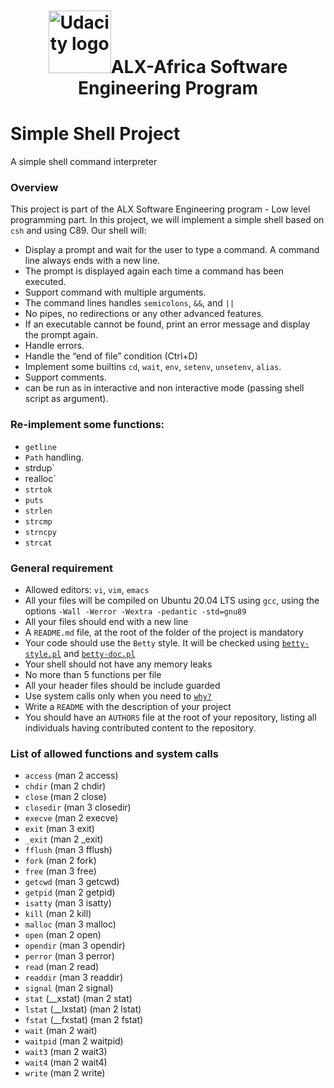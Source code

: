 
<h1  align="center"><img src="https://miro.medium.com/v2/resize:fit:2400/1*E1LonYGC5Fx4QLY4W5SaVA.jpeg" width="100" alt="Udacity logo">ALX-Africa Software Engineering Program</h1>

# Simple Shell Project
A simple shell command interpreter

### Overview

This project is part of the ALX Software Engineering program - Low level programming part.
In this project, we will implement a simple shell based on `csh` and using C89.
Our shell will:
- Display a prompt and wait for the user to type a command. A command line always ends with a new line.
- The prompt is displayed again each time a command has been executed.
- Support command with multiple arguments.
- The command lines handles `semicolons`, `&&`, and `||`
- No pipes, no redirections or any other advanced features.
- If an executable cannot be found, print an error message and display the prompt again.
- Handle errors.
- Handle the “end of file” condition (Ctrl+D)
- Implement some builtins `cd`, `wait`, `env`,  `setenv`, `unsetenv`, `alias`.
- Support comments.
- can be run as in interactive and non interactive mode (passing shell script
  as argument).

### Re-implement some functions:
- `getline`
- `Path` handling.
- strdup`
- realloc`
- `strtok`
- `puts`
- `strlen`
- `strcmp`
- `strncpy`
- `strcat`


### General requirement
- Allowed editors: `vi`, `vim`, `emacs`
- All your files will be compiled on Ubuntu 20.04 LTS using `gcc`,
  using the options `-Wall -Werror -Wextra -pedantic -std=gnu89`
- All your files should end with a new line
- A `README.md` file, at the root of the folder of the project is mandatory
- Your code should use the `Betty` style. It will be checked using
  [`betty-style.pl`](https://github.com/alx-tools/Betty/blob/master/betty-style.pl)
  and [`betty-doc.pl`](https://github.com/alx-tools/Betty/blob/master/betty-doc.pl)
- Your shell should not have any memory leaks
- No more than 5 functions per file
- All your header files should be include guarded
- Use system calls only when you need to [`why?`](https://www.quora.com/Why-are-system-calls-expensive-in-operating-systems)
- Write a `README` with the description of your project
- You should have an `AUTHORS` file at the root of your repository,
  listing all individuals having contributed content to the repository.

### List of allowed functions and system calls
- `access` (man 2 access)
- `chdir` (man 2 chdir)
- `close` (man 2 close)
- `closedir` (man 3 closedir)
- `execve` (man 2 execve)
- `exit` (man 3 exit)
- `_exit` (man 2 _exit)
- `fflush` (man 3 fflush)
- `fork` (man 2 fork)
- `free` (man 3 free)
- `getcwd` (man 3 getcwd)
- `getpid` (man 2 getpid)
- `isatty` (man 3 isatty)
- `kill` (man 2 kill)
- `malloc` (man 3 malloc)
- `open` (man 2 open)
- `opendir` (man 3 opendir)
- `perror` (man 3 perror)
- `read` (man 2 read)
- `readdir` (man 3 readdir)
- `signal` (man 2 signal)
- `stat` (__xstat) (man 2 stat)
- `lstat` (__lxstat) (man 2 lstat)
- `fstat` (__fxstat) (man 2 fstat)
- `wait` (man 2 wait)
- `waitpid` (man 2 waitpid)
- `wait3` (man 2 wait3)
- `wait4` (man 2 wait4)
- `write` (man 2 write)
